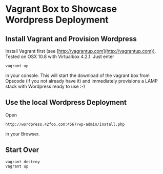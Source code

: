 # Vagrant Box to Showcase Wordpress Deployment

## Install Vagrant and Provision Wordpress

Install Vagrant first (see [http://vagrantup.com](http://vagrantup.com)).
Tested on OSX 10.8 with Virtualbox 4.2.1. Just enter 

	vagrant up

in your console. This will start the download of the vagrant box from Opscode (if you not already have it) and immediately provisions a LAMP stack with Wordpress ready to use :-)

## Use the local Wordpress Deployment

Open 

	http://wordpress.42foo.com:4567/wp-admin/install.php

in your Browser.

## Start Over

	vagrant destroy
	vagrant up


